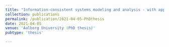 ```yaml
---
title: "Information-consistent systems modeling and analysis - with applications in offshore engineering"
collection: publications
permalink: /publication/2021-04-05-PhDthesis
date: 2021-04-05
venue: 'Aalborg University (PhD thesis)'
pubtype: 'thesis'

---
```

